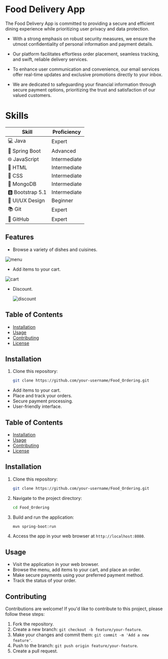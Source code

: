 
# Food Delivery App

The Food Delivery App is committed to providing a secure and efficient dining experience while prioritizing user privacy and data protection.

- With a strong emphasis on robust security measures, we ensure the utmost confidentiality of personal information and payment details.

- Our platform facilitates effortless order placement, seamless tracking, and swift, reliable delivery services.

- To enhance user communication and convenience, our email services offer real-time updates and exclusive promotions directly to your inbox.

- We are dedicated to safeguarding your financial information through secure payment options, prioritizing the trust and satisfaction of our valued customers.

# Skills

| Skill           | Proficiency   |
|-----------------|---------------|
| 💻 Java          | Expert        |
| 🚀 Spring Boot   | Advanced      |
| 🌐 JavaScript   | Intermediate  |
| 📄 HTML         | Intermediate  |
| 💅 CSS          | Intermediate  |
| 📁 MongoDB      | Intermediate  |
| 🅱️ Bootstrap 5.1 | Intermediate |
| 🎨 UI/UX Design | Beginner      |
| 📚 Git          | Expert        |
| 💼 GitHub       | Expert        |

## Features

- Browse a variety of dishes and cuisines.
  
![menu](https://github.com/moxhadeel571/Food_ordering/assets/60618158/25aebba0-5010-4fca-94b6-614f5d2d947c)

- Add items to your cart.

![cart](https://github.com/moxhadeel571/Food_ordering/assets/60618158/c3e5da0a-5c5f-4e30-ae3d-55ab37795ad7)


- Discount.

  ![discount](https://github.com/moxhadeel571/Food_ordering/assets/60618158/ce27a131-ae80-4df5-b46f-498728194c7a)

## Table of Contents

- [Installation](#installation)
- [Usage](#usage)
- [Contributing](#contributing)
- [License](#license)

## Installation

1. Clone this repository:

   ```bash
   git clone https://github.com/your-username/Food_Ordering.git
- Add items to your cart.
- Place and track your orders.
- Secure payment processing.
- User-friendly interface.

## Table of Contents

- [Installation](#installation)
- [Usage](#usage)
- [Contributing](#contributing)
- [License](#license)

## Installation

1. Clone this repository:

   ```bash
   git clone https://github.com/your-username/Food_Ordering.git
   ```

2. Navigate to the project directory:

   ```bash
   cd Food_Ordering
   ```

3. Build and run the application:

   ```bash
   mvn spring-boot:run
   ```

4. Access the app in your web browser at `http://localhost:8080`.

## Usage

- Visit the application in your web browser.
- Browse the menu, add items to your cart, and place an order.
- Make secure payments using your preferred payment method.
- Track the status of your order.

## Contributing

Contributions are welcome! If you'd like to contribute to this project, please follow these steps:

1. Fork the repository.
2. Create a new branch: `git checkout -b feature/your-feature`.
3. Make your changes and commit them: `git commit -m 'Add a new feature'`.
4. Push to the branch: `git push origin feature/your-feature`.
5. Create a pull request.

